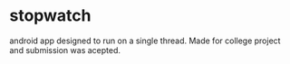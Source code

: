 # stopwatch


android app designed to run on a single thread. 
Made for college project and submission was acepted.

